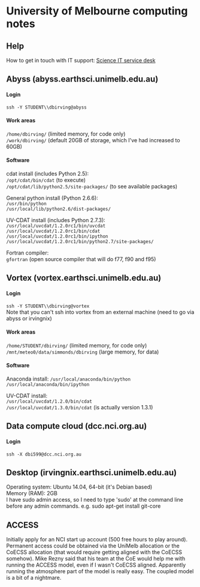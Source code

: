 # University of Melbourne computing notes

## Help

How to get in touch with IT support: [Science IT service desk](http://ithelp.science.unimelb.edu.au/servicedesk/)

## Abyss (abyss.earthsci.unimelb.edu.au)

#### Login  
`ssh -Y STUDENT\\dbirving@abyss`
  
#### Work areas	 
`/home/dbirving/` (limited memory, for code only)  
`/work/dbirving/` (default 20GB of storage, which I've had increased to 60GB)
	
#### Software
cdat install (includes Python 2.5):  
`/opt/cdat/bin/cdat` (to execute)  
`/opt/cdat/lib/python2.5/site-packages/`  (to see available packages)  

General python install (Python 2.6.6):  
`/usr/bin/python`  
`/usr/local/lib/python2.6/dist-packages/`

UV-CDAT install (includes Python 2.7.3):  
`/usr/local/uvcdat/1.2.0rc1/bin/uvcdat`  
`/usr/local/uvcdat/1.2.0rc1/bin/cdat`  
`/usr/local/uvcdat/1.2.0rc1/bin/ipython`  
`/usr/local/uvcdat/1.2.0rc1/bin/python2.7/site-packages/`   

Fortran compiler:   
`gfortran` (open source compiler that will do f77, f90 and f95)
	

## Vortex (vortex.earthsci.unimelb.edu.au)

#### Login
`ssh -Y STUDENT\\dbirving@vortex`  
Note that you can't ssh into vortex from an external machine (need to go via abyss or irvingnix)

#### Work areas  
`/home/STUDENT/dbirving/` (limited memory, for code only)  
`/mnt/meteo0/data/simmonds/dbirving` (large memory, for data)  

#### Software

Anaconda install:
`/usr/local/anaconda/bin/python`  
`/usr/local/anaconda/bin/ipython`

UV-CDAT install:  
`/usr/local/uvcdat/1.2.0/bin/cdat`  
`/usr/local/uvcdat/1.3.0/bin/cdat` (is actually version 1.3.1)

			
## Data compute cloud (dcc.nci.org.au)
 
#### Login
`ssh -X dbi599@dcc.nci.org.au`


## Desktop (irvingnix.earthsci.unimelb.edu.au)

Operating system: Ubuntu 14.04, 64-bit (it's Debian based)  
Memory (RAM): 2GB  
I have sudo admin access, so I need to type 'sudo' at the command line before any admin commands. e.g. sudo apt-get install git-core


## ACCESS

Initially apply for an NCI start up account (500 free hours to play around). Permanent access could be obtained via the UniMelb allocation or the CoECSS allocation (that would require getting aligned with the CoECSS somehow). Mike Rezny said that his team at the CoE would help me with running the ACCESS model, even if I wasn't CoECSS aligned. Apparently running the atmosphere part of the model is really easy. The coupled model is a bit of a nightmare.
